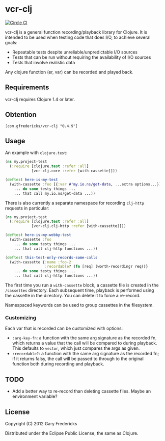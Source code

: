 # vcr-clj

[![Circle CI](https://circleci.com/gh/gfredericks/vcr-clj.svg?style=svg)](https://circleci.com/gh/gfredericks/vcr-clj)

vcr-clj is a general function recording/playback library for Clojure. It is
intended to be used when testing code that does I/O, to achieve several goals:

- Repeatable tests despite unreliable/unpredictable I/O sources
- Tests that can be run without requiring the availability of I/O sources
- Tests that involve realistic data

Any clojure function (er, var) can be recorded and played back.

## Requirements

vcr-clj requires Clojure 1.4 or later.

## Obtention

`[com.gfredericks/vcr-clj "0.4.9"]`

## Usage

An example with `clojure.test`:

``` clojure
(ns my.project-test
  (:require [clojure.test :refer :all]
            [vcr-clj.core :refer [with-cassette]]))

(deftest here-is-my-test
  (with-cassette :foo [{:var #'my.io.ns/get-data, ...extra options...}]
    ... do some testy things ...
    ... that call my.io.ns/get-data ...))

```

There is also currently a separate namespace for recording `clj-http` requests
in particular:

``` clojure
(ns my.project-test
  (:require [clojure.test :refer :all]
            [vcr-clj.clj-http :refer [with-cassette]]))

(deftest here-is-my-webby-test
  (with-cassette :foo
    ... do some testy things ...
    ... that call clj-http functions ...))

(deftest this-test-only-records-some-calls
  (with-cassette {:name :foo-2
                  :recordable? (fn [req] (worth-recording? req))}
    ... do some testy things ...
    ... that call clj-http functions ...))

```

The first time you run a `with-cassette` block, a cassette file is
created in the `/cassettes` directory. Each subsequent time, playback
is performed using the cassette in the directory. You can delete it to
force a re-record.

Namespaced keywords can be used to group cassettes in the filesystem.

### Customizing

Each var that is recorded can be customized with options:

- `:arg-key-fn`: a function with the same arg signature as the recorded
                 fn, which returns a value that the call will be
                 compared to during playback.  This defaults to
                 `vector`, which just compares the args as given.
- `:recordable?`: a function with the same arg signature as the recorded
                  fn; if it returns falsy, the call will be passed to
                  through to the original function both during recording
                  and playback.

## TODO

* Add a better way to re-record than deleting cassette files.
  Maybe an environment variable?

## License

Copyright (C) 2012 Gary Fredericks

Distributed under the Eclipse Public License, the same as Clojure.
